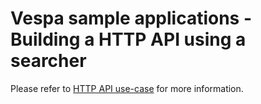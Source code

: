 # Vespa sample applications - Building a HTTP API using a searcher

Please refer to
[HTTP API use-case](https://github.com/pages/vespa-engine/documentation/documentation/search/handler-tutorial.html)
for more information.


